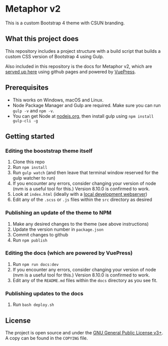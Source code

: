 # Metaphor v2

This is a custom Bootstrap 4 theme with CSUN branding.


## What this project does

This repository includes a project structure with a build script that builds a custom CSS version of Bootstrap 4 using Gulp.

Also included in this repository is the docs for Metaphor v2, which are [served up here](https://pioneeringtechlab.net/metaphor-v2/)
 using github pages and powered by [VuePress](https://vuepress.vuejs.org/).


## Prerequisites

- This works on Windows, macOS and Linux.
- Node Package Manager and Gulp are required. Make sure you can run `gulp -v` and `npm -v`.
- You can get Node at [nodejs.org](https://nodejs.org), then install gulp using `npm install gulp-cli -g`


## Getting started 

### Editing the booststrap theme itself

1. Clone this repo
2. Run `npm install`
3. Run `gulp watch` (and then leave that terminal window reserved for the gulp watcher to run)
4. If you encounter any errors, consider changing your version of node (nvm is a useful tool for this.) Version 8.10.0 is confirmed to work. 
5. Look at `index.html` (ideally with a [local development webserver](https://askubuntu.com/questions/377389/how-to-easily-start-a-webserver-in-any-folder))
6. Edit any of the `.scss` or `.js` files within the `src` directory as desired


### Publishing an update of the theme to NPM

1. Make any desired changes to the theme (see above instructions)
2. Update the version number in `package.json`
3. Commit changes to github
4. Run `npm publish`


### Editing the docs (which are powered by VuePress)

1. Run `npm run docs:dev`
2. If you encounter any errors, consider changing your version of node (nvm is a useful tool for this.) Version 8.10.0 is confirmed to work. 
3. Edit any of the `README.md` files within the `docs` directory as you see fit.


### Publishing updates to the docs

1. Run `bash deploy.sh`


## License
The project is open source and under the [GNU General Public License v3+](https://www.gnu.org/licenses/gpl.html). A copy can be found in the `COPYING` file.

